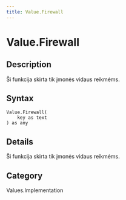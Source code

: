 ```yaml
---
title: Value.Firewall
---
```


# Value.Firewall


## Description

Ši funkcija skirta tik įmonės vidaus reikmėms.


## Syntax

```powerquery
Value.Firewall(
    key as text
) as any
```


## Details

Ši funkcija skirta tik įmonės vidaus reikmėms.



## Category
Values.Implementation
